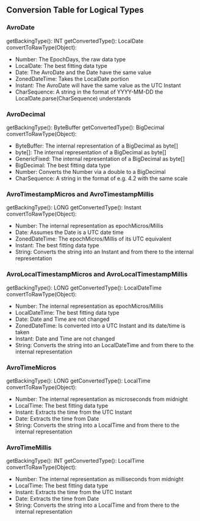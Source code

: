 ## Conversion Table for Logical Types

### AvroDate

getBackingType(): INT
getConvertedType(): LocalDate
convertToRawType(Object):
- Number: The EpochDays, the raw data type
- LocalDate: The best fitting data type
- Date: The AvroDate and the Date have the same value 
- ZonedDateTime: Takes the LocalDate portion
- Instant: The AvroDate will have the same value as the UTC Instant
- CharSequence: A string in the format of YYYY-MM-DD the LocalDate.parse(CharSequence) understands


### AvroDecimal

getBackingType(): ByteBuffer
getConvertedType(): BigDecimal
convertToRawType(Object):
- ByteBuffer: The internal representation of a BigDecimal as byte[]
- byte[]: The internal representation of a BigDecimal as byte[]
- GenericFixed: The internal representation of a BigDecimal as byte[]
- BigDecimal: The best fitting data type
- Number: Converts the Number via a double to a BigDecimal
- CharSequence: A string in the format of e.g. 4.2 with the same scale


### AvroTimestampMicros and AvroTimestampMillis

getBackingType(): LONG
getConvertedType(): Instant
convertToRawType(Object):
- Number: The internal representation as epochMicros/Millis
- Date: Assumes the Date is a UTC date time
- ZonedDateTime: The epochMicros/Millis of its UTC equivalent
- Instant: The best fitting data type
- String: Converts the string into an Instant and from there to the internal representation


### AvroLocalTimestampMicros and AvroLocalTimestampMillis

getBackingType(): LONG
getConvertedType(): LocalDateTime
convertToRawType(Object):
- Number: The internal representation as epochMicros/Millis
- LocalDateTime: The best fitting data type
- Date: Date and Time are not changed
- ZonedDateTime: Is converted into a UTC Instant and its date/time is taken
- Instant: Date and Time are not changed
- String: Converts the string into an LocalDateTime and from there to the internal representation


### AvroTimeMicros

getBackingType(): LONG
getConvertedType(): LocalTime
convertToRawType(Object):
- Number: The internal representation as microseconds from midnight
- LocalTime: The best fitting data type
- Instant: Extracts the time from the UTC Instant
- Date: Extracts the time from Date
- String: Converts the string into a LocalTime and from there to the internal representation


### AvroTimeMillis

getBackingType(): INT
getConvertedType(): LocalTime
convertToRawType(Object):
- Number: The internal representation as milliseconds from midnight
- LocalTime: The best fitting data type
- Instant: Extracts the time from the UTC Instant
- Date: Extracts the time from Date
- String: Converts the string into a LocalTime and from there to the internal representation

